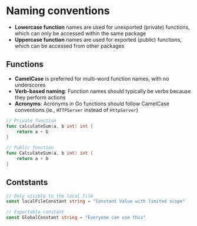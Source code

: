 # Naming conventions

* **Lowercase function** names are used for unexported (private) functions, which can only be
  accessed within the same package
* **Uppercase function** names are used for exported (public) functions, which can be accessed
  from other packages

## Functions

* **CamelCase** is preferred for multi-word function names, with no underscores
* **Verb-based naming**: Function names should typically be verbs because they perform actions
* **Acronyms**: Acronyms in Go functions should follow CamelCase conventions
  (ie., `HTTPServer` instead of `HttpServer`)

```go
// Private function
func calculateSum(a, b int) int {
    return a + b
}

// Public function
func CalculateSum(a, b int) int {
    return a + b
}
```

## Contstants

```go
// Only visible to the local file
const localFileConstant string = "Constant Value with limited scope"

// Exportable constant
const GlobalConstant string = "Everyone can use this"
```
